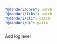 ```yaml
---
"@dandori/core": patch
"@dandori/libs": patch
"@dandori/cli": patch
"@dandori/ui": patch
---
```


Add log level
